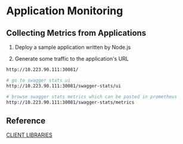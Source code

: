 # Application Monitoring
## Collecting Metrics from Applications
1. Deploy a sample application written by Node.js

2. Generate some traffic to the application's URL
```bash
http://10.223.90.111:30081/

# go to swagger stats ui
http://10.223.90.111:30081/swagger-stats/ui

# browse swagger stats metrics which can be pasted in prometheus
http://10.223.90.111:30081/swagger-stats/metrics
```

## Reference
[CLIENT LIBRARIES](https://prometheus.io/docs/instrumenting/clientlibs/)